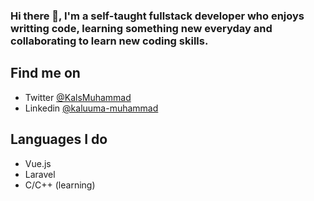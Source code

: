 ### Hi there 👋, I'm a self-taught fullstack developer who enjoys writting code, learning something new everyday and collaborating to learn new coding skills.

## Find me on

- Twitter [@KalsMuhammad](https://twitter.com/KalsMuhammad)
- Linkedin [@kaluuma-muhammad](https://www.linkedin.com/in/kaluuma-muhammad/)

## Languages I do
- Vue.js
- Laravel
- C/C++ (learning)
